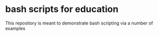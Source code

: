 # bash scripts for education
This repository is meant to demonstrate bash scripting via a number of examples
